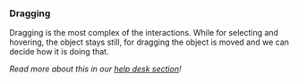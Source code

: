 <!-- collapse -->

### Dragging

Dragging is the most complex of the interactions. While for selecting and hovering, the object stays still, for dragging the object is moved and we can decide how it is doing that.

_Read more about this in our [help desk section](https://help.shapediver.com/doc/interactions-part-2#Interactions-Part2-Dragging)!_